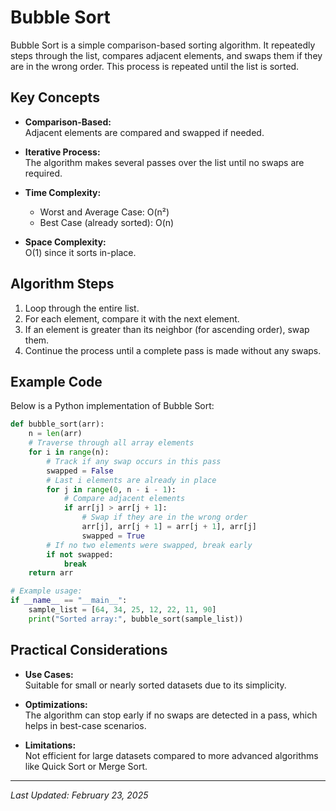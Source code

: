 # Bubble Sort

Bubble Sort is a simple comparison-based sorting algorithm. It repeatedly steps through the list, compares adjacent elements, and swaps them if they are in the wrong order. This process is repeated until the list is sorted.

## Key Concepts

- **Comparison-Based:**  
  Adjacent elements are compared and swapped if needed.

- **Iterative Process:**  
  The algorithm makes several passes over the list until no swaps are required.

- **Time Complexity:**  
  - Worst and Average Case: O(n²)
  - Best Case (already sorted): O(n)

- **Space Complexity:**  
  O(1) since it sorts in-place.

## Algorithm Steps

1. Loop through the entire list.
2. For each element, compare it with the next element.
3. If an element is greater than its neighbor (for ascending order), swap them.
4. Continue the process until a complete pass is made without any swaps.

## Example Code

Below is a Python implementation of Bubble Sort:

```python
def bubble_sort(arr):
    n = len(arr)
    # Traverse through all array elements
    for i in range(n):
        # Track if any swap occurs in this pass
        swapped = False
        # Last i elements are already in place
        for j in range(0, n - i - 1):
            # Compare adjacent elements
            if arr[j] > arr[j + 1]:
                # Swap if they are in the wrong order
                arr[j], arr[j + 1] = arr[j + 1], arr[j]
                swapped = True
        # If no two elements were swapped, break early
        if not swapped:
            break
    return arr

# Example usage:
if __name__ == "__main__":
    sample_list = [64, 34, 25, 12, 22, 11, 90]
    print("Sorted array:", bubble_sort(sample_list))
```

## Practical Considerations

- **Use Cases:**  
  Suitable for small or nearly sorted datasets due to its simplicity.
  
- **Optimizations:**  
  The algorithm can stop early if no swaps are detected in a pass, which helps in best-case scenarios.

- **Limitations:**  
  Not efficient for large datasets compared to more advanced algorithms like Quick Sort or Merge Sort.

---

*Last Updated: February 23, 2025*
